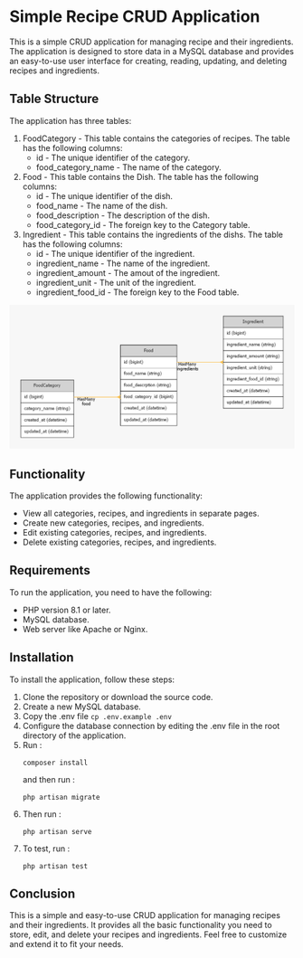 # Simple Recipe CRUD Application
This is a simple CRUD application for managing recipe and their ingredients. The application is designed to store data in a MySQL database and provides an easy-to-use user interface for creating, reading, updating, and deleting recipes and ingredients.

## Table Structure
The application has three tables:
1. FoodCategory - This table contains the categories of recipes. The table has the following columns:
   - id - The unique identifier of the category.
   - food_category_name - The name of the category.
2. Food - This table contains the Dish. The table has the following columns:
   - id - The unique identifier of the dish.
   - food_name - The name of the dish.
   - food_description - The description of the dish.
   - food_category_id - The foreign key to the Category table.
3. Ingredient - This table contains the ingredients of the dishs. The table has the following columns:
   - id - The unique identifier of the ingredient.
   - ingredient_name - The name of the ingredient.
   - ingredient_amount - The amout of the ingredient.
   - ingredient_unit - The unit of the ingredient.
   - ingredient_food_id - The foreign key to the Food table.

![ER Diagram](graph.png "ER Diagram of the table")
   
## Functionality
The application provides the following functionality:

- View all categories, recipes, and ingredients in separate pages.
- Create new categories, recipes, and ingredients.
- Edit existing categories, recipes, and ingredients.
- Delete existing categories, recipes, and ingredients.

## Requirements 
To run the application, you need to have the following:
- PHP version 8.1 or later.
- MySQL database.
- Web server like Apache or Nginx.

## Installation
To install the application, follow these steps:
1. Clone the repository or download the source code.
2. Create a new MySQL database.
3. Copy the .env file `cp .env.example .env`
4. Configure the database connection by editing the .env file in the root directory of the application.
5. Run : 
   ```
   composer install
   ```
   and then run :
   ```
   php artisan migrate
   ```
6. Then run :
    ```
   php artisan serve
   ```
7. To test, run :
    ```
    php artisan test
    ```
## Conclusion
This is a simple and easy-to-use CRUD application for managing recipes and their ingredients. It provides all the basic functionality you need to store, edit, and delete your recipes and ingredients. Feel free to customize and extend it to fit your needs.
